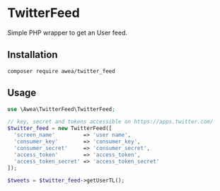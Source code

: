 # TwitterFeed

Simple PHP wrapper to get an User feed.

## Installation

`composer require awea/twitter_feed`

## Usage

```php
use \Awea\TwitterFeed\TwitterFeed;

// key, secret and tokens accessible on https://apps.twitter.com/ 
$twitter_feed = new TwitterFeed([
  'screen_name'         => 'user name',
  'consumer_key'        => 'consumer_key',
  'consumer_secret'     => 'consumer_secret',
  'access_token'        => 'access_token',
  'access_token_secret' => 'access_token_secret'
]);

$tweets = $twitter_feed->getUserTL();
```